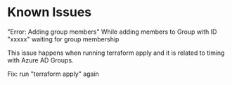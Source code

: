# Known Issues

"Error:  Adding group members"
While adding members to Group with ID "xxxxx" waiting for group membership

This issue happens when running terraform apply and it is related to timing with Azure AD Groups.

Fix:  run "terraform apply" again
